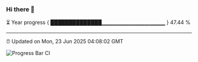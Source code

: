 ### Hi there 👋

⏳ Year progress { ██████████████▁▁▁▁▁▁▁▁▁▁▁▁▁▁▁▁ } 47.44 %

---

⏰ Updated on Mon, 23 Jun 2025 04:08:02 GMT

![Progress Bar CI](https://github.com/IshwaranRudhara/GIT-ACTION/workflows/Progress%20Bar%20CI/badge.svg)
